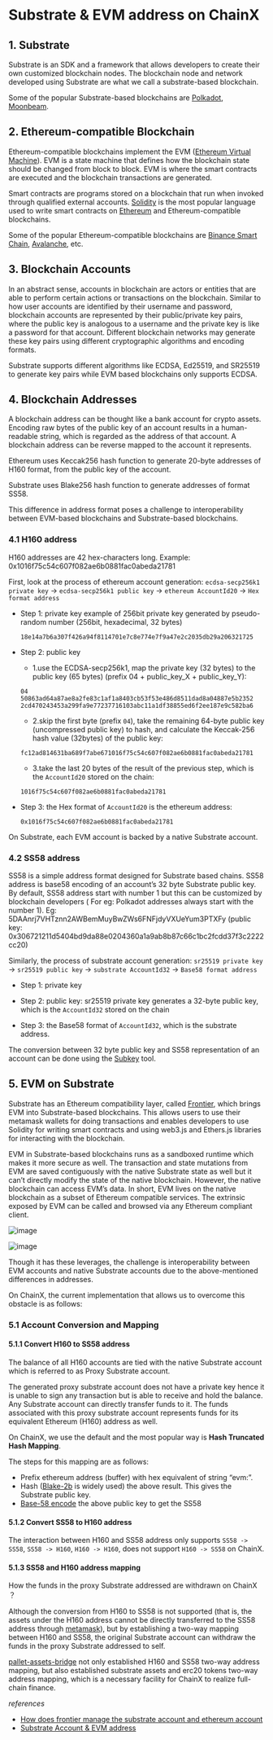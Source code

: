 # Substrate & EVM address on ChainX

## 1. Substrate
Substrate is an SDK and a framework that allows developers to create their own customized blockchain nodes. The blockchain node and network developed using Substrate are what we call a substrate-based blockchain.

Some of the popular Substrate-based blockchains are [Polkadot](https://polkadot.network/), [Moonbeam](https://moonbeam.network/).

## 2. Ethereum-compatible Blockchain
Ethereum-compatible blockchains implement the EVM ([Ethereum Virtual Machine](https://ethereum.org/en/developers/docs/evm/)). EVM is a state machine that defines how the blockchain state should be changed from block to block. EVM is where the smart contracts are executed and the blockchain transactions are generated.

Smart contracts are programs stored on a blockchain that run when invoked through qualified external accounts. [Solidity](https://soliditylang.org/) is the most popular language used to write smart contracts on [Ethereum](https://ethereum.org/en/) and Ethereum-compatible blockchains.

Some of the popular Ethereum-compatible blockchains are [Binance Smart Chain](https://docs.binance.org/), [Avalanche](https://www.avax.network/), etc.

## 3. Blockchain Accounts
In an abstract sense, accounts in blockchain are actors or entities that are able to perform certain actions or transactions on the blockchain. Similar to how user accounts are identified by their username and password, blockchain accounts are represented by their public/private key pairs, where the public key is analogous to a username and the private key is like a password for that account. Different blockchain networks may generate these key pairs using different cryptographic algorithms and encoding formats.

Substrate supports different algorithms like ECDSA, Ed25519, and SR25519 to generate key pairs while EVM based blockchains only supports ECDSA.

## 4. Blockchain Addresses
A blockchain address can be thought like a bank account for crypto assets. Encoding raw bytes of the public key of an account results in a human-readable string, which is regarded as the address of that account. A blockchain address can be reverse mapped to the account it represents.

Ethereum uses Keccak256 hash function to generate 20-byte addresses of H160 format, from the public key of the account.

Substrate uses Blake256 hash function to generate addresses of format SS58.

This difference in address format poses a challenge to interoperability between EVM-based blockchains and Substrate-based blockchains.

### 4.1 H160 address

H160 addresses are 42 hex-characters long.
Example: 0x1016f75c54c607f082ae6b0881fac0abeda21781

First, look at the process of ethereum account generation: `ecdsa-secp256k1 private key` -> `ecdsa-secp256k1 public key` -> `ethereum AccountId20` -> `Hex format address`

- Step 1:  private key
  example of 256bit private key generated by pseudo-random number (256bit, hexadecimal, 32 bytes)

  ```
  18e14a7b6a307f426a94f8114701e7c8e774e7f9a47e2c2035db29a206321725
  ```

- Step 2: public key

    - 1.use the ECDSA-secp256k1,  map the private key (32 bytes) to the public key (65 bytes) (prefix 04 + public_key_X + public_key_Y):
  ```
  04
  50863ad64a87ae8a2fe83c1af1a8403cb53f53e486d8511dad8a04887e5b2352
  2cd470243453a299fa9e77237716103abc11a1df38855ed6f2ee187e9c582ba6
  ```

    - 2.skip the first byte (prefix `04`), take the remaining 64-byte public key (uncompressed public key) to hash, and calculate the Keccak-256 hash value (32bytes) of the public key:

  ```
  fc12ad814631ba689f7abe671016f75c54c607f082ae6b0881fac0abeda21781
  ```

    - 3.take the last 20 bytes of the result of the previous step, which is the `AccountId20` stored on the chain:

  ```
  1016f75c54c607f082ae6b0881fac0abeda21781
  ```

- Step 3: the Hex format of `AccountId20` is the ethereum address:

  ```
  0x1016f75c54c607f082ae6b0881fac0abeda21781
  ```

On Substrate, each EVM account is backed by a native Substrate account.

### 4.2 SS58 address

SS58 is a simple address format designed for Substrate based chains. SS58 address is base58 encoding of an account’s 32 byte Substrate public key.
By default, SS58 address start with number 1 but this can be customized by blockchain developers ( For eg: Polkadot addresses always start with the number 1).
Eg: 5DAAnrj7VHTznn2AWBemMuyBwZWs6FNFjdyVXUeYum3PTXFy (public key: 0x306721211d5404bd9da88e0204360a1a9ab8b87c66c1bc2fcdd37f3c2222cc20)

Similarly, the process of substrate account generation: `sr25519 private key` -> `sr25519 public key` -> `substrate AccountId32` -> `Base58 format address`
- Step 1: private key

- Step 2: public key: sr25519 private key generates a 32-byte public key, which is the `AccountId32` stored on the chain

- Step 3: the Base58 format  of `AccountId32`, which is the substrate address.

The conversion between 32 byte public key and SS58 representation of an account can be done using the [Subkey](https://docs.substrate.io/v3/tools/subkey/#installation) tool.

## 5. EVM on Substrate
Substrate has an Ethereum compatibility layer, called [Frontier](https://github.com/paritytech/frontier), which brings EVM into Substrate-based blockchains. This allows users to use their metamask wallets for doing transactions and enables developers to use Solidity for writing smart contracts and using web3.js and Ethers.js libraries for interacting with the blockchain.

EVM in Substrate-based blockchains runs as a sandboxed runtime which makes it more secure as well. The transaction and state mutations from EVM are saved contiguously with the native Substrate state as well but it can’t directly modify the state of the native blockchain. However, the native blockchain can access EVM’s data. In short, EVM lives on the native blockchain as a subset of Ethereum compatible services. The extrinsic exposed by EVM can be called and browsed via any Ethereum compliant client.

![image](https://user-images.githubusercontent.com/8869892/216281417-edddae29-2d58-4c05-ae7c-aee9c1f223f8.png)

![image](https://user-images.githubusercontent.com/8869892/216267394-b765887b-4bb2-4f17-839b-2c3b38fbc9f0.png)

Though it has these leverages, the challenge is interoperability between EVM accounts and native Substrate accounts due to the above-mentioned differences in addresses.

On ChainX, the current implementation that allows us to overcome this obstacle is as follows:
### 5.1 Account Conversion and Mapping

#### 5.1.1 Convert H160 to SS58 address

The balance of all H160 accounts are tied with the native Substrate account which is referred to as Proxy Substrate account.

The generated proxy substrate account does not have a private key hence it is unable to sign any transaction but is able to receive and hold the balance. Any Substrate account can directly transfer funds to it. The funds associated with this proxy substrate account represents funds for its equivalent Ethereum (H160) address as well.

On ChainX, we use the default and the most popular way is **Hash Truncated Hash Mapping**.

The steps for this mapping are as follows:
- Prefix ethereum address (buffer) with hex equivalent of string “evm:”.
- Hash ([Blake-2b](https://en.wikipedia.org/wiki/BLAKE_(hash_function)#BLAKE2b_algorithm) is widely used) the above result. This gives the Substrate public key.
- [Base-58 encode](https://docs.substrate.io/v3/advanced/ss58/#basic-format) the above public key to get the SS58

#### 5.1.2 Convert SS58 to H160 address
The interaction between H160 and SS58 address only supports `SS58 -> SS58`, `SS58 -> H160`, `H160 -> H160`, does not support `H160 -> SS58` on ChainX.

#### 5.1.3 SS58 and H160 address mapping
How the funds in the proxy Substrate addressed are withdrawn on ChainX ？

Although the conversion from H160 to SS58 is not supported (that is, the assets under the H160 address cannot be directly transferred to the SS58 address through [metamask](https://metamask.io/)), but by establishing a two-way mapping between H160 and SS58, the original Substrate account can withdraw the funds in the proxy Substrate addressed to self.

[pallet-assets-bridge](../xpallets/assets-bridge) not only established H160 and SS58 two-way address mapping, but also established substrate assets and erc20 tokens two-way address mapping, which is a necessary facility for ChainX to realize full-chain finance.



_references_
- [How does frontier manage the substrate account and ethereum account](https://github.com/chainx-org/chainx-technical-archive/blob/main/ZhaoJianBing/substrate_account_and_ethereum_account.md)
- [Substrate Account & EVM address](https://iconosphereio.medium.com/substrate-evm-address-39bfa92f875c)
